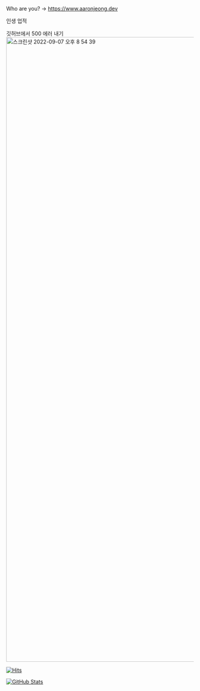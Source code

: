 Who are you? -> https://www.aaronjeong.dev

인생 업적

깃허브에서 500 에러 내기
<img width="1678" alt="스크린샷 2022-09-07 오후 8 54 39" src="https://user-images.githubusercontent.com/23691933/188872640-dcf32ab3-240c-4f90-9378-274d2ca6f47d.png">

[![Hits](https://hits.seeyoufarm.com/api/count/incr/badge.svg?url=https%3A%2F%2Fgithub.com%2FOdysseyJ&count_bg=%234A86D5&title_bg=%23A4CD65&icon=&icon_color=%23F91010&title=hits&edge_flat=false)](https://hits.seeyoufarm.com)

[![GitHub Stats](https://github-readme-stats.vercel.app/api?username=Odysseyj&theme=vue-dark)](https://github.com/Odysseyj/Odysseyj)

